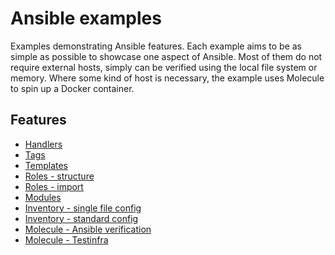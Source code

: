 # Ansible examples

Examples demonstrating Ansible features. Each example aims to be as simple as possible to showcase one aspect of Ansible.
Most of them do not require external hosts, simply can be verified using the local file system or memory.
Where some kind of host is necessary, the example uses Molecule to spin up a Docker container.

## Features

- [Handlers](handlers_example)
- [Tags](tags_example)
- [Templates](templates_example)
- [Roles - structure](roles_structure_example)
- [Roles - import](roles_import_example)
- [Modules](modules_example)
- [Inventory - single file config](inventory_single_file_configuration_example)
- [Inventory - standard config](inventory_standard_configuration_example)
- [Molecule - Ansible verification](molecule_ansible_verification_example)
- [Molecule - Testinfra](molecule_testinfra_example)
